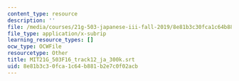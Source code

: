 ```yaml
---
content_type: resource
description: ''
file: /media/courses/21g-503-japanese-iii-fall-2019/8e81b3c30fca1c64b881b2e7c0f02acb_MIT21G_503F16_track12_ja_300k.srt
file_type: application/x-subrip
learning_resource_types: []
ocw_type: OCWFile
resourcetype: Other
title: MIT21G_503F16_track12_ja_300k.srt
uid: 8e81b3c3-0fca-1c64-b881-b2e7c0f02acb
---
```

